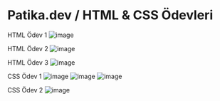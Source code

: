 # Patika.dev / HTML & CSS Ödevleri 

HTML Ödev 1
![image](https://github.com/bernabalcii/patika.dev-html-css/assets/113106702/33d01b24-7c89-499a-8be2-bbf3281cd685)

HTML Ödev 2
![image](https://github.com/bernabalcii/patika.dev-html-css/assets/113106702/42050170-7759-4e45-bc8a-366706a50e6f)

HTML Ödev 3
![image](https://github.com/bernabalcii/patika.dev-html-css/assets/113106702/9f75601f-b000-49a9-9404-3ca61ddb89d0)

CSS Ödev 1
![image](https://github.com/bernabalcii/patika.dev-html-css/assets/113106702/f4c00750-c1d2-42ca-877f-a975cd0dd84f)
![image](https://github.com/bernabalcii/patika.dev-html-css/assets/113106702/004b3ea3-0a0d-4328-bf77-084a5eac7973)
![image](https://github.com/bernabalcii/patika.dev-html-css/assets/113106702/0db5fdf0-69b2-45ea-a7a9-a23177b420a1)

CSS Ödev 2
![image](https://github.com/bernabalcii/patika.dev-html-css/assets/113106702/b15c2b46-f51e-4c1a-b9f8-ef57905be2f0)
